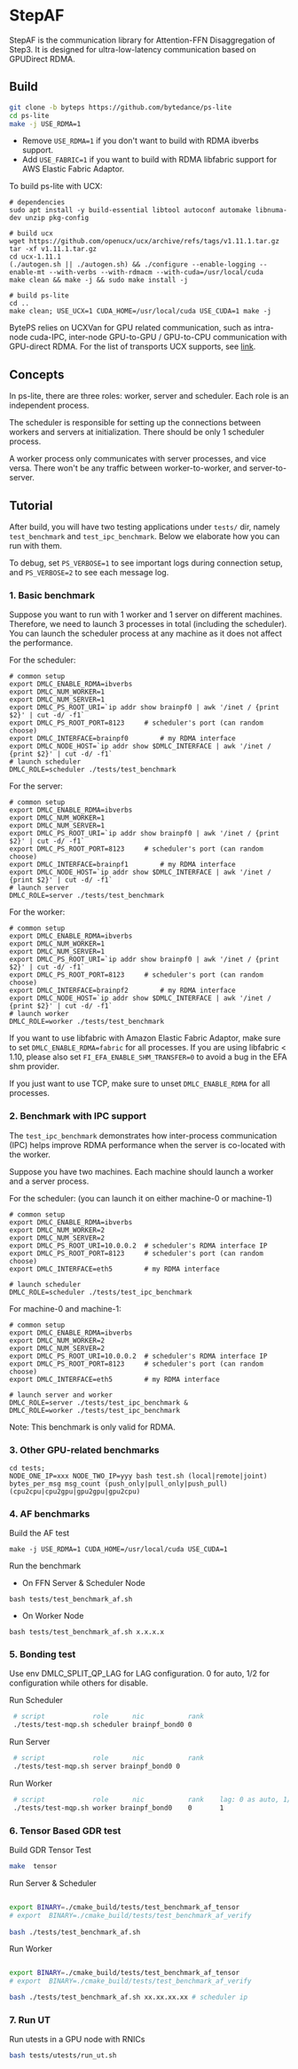 # StepAF

StepAF is the communication library for Attention-FFN Disaggregation of Step3.
It is designed for ultra-low-latency communication based on GPUDirect RDMA.

## Build

```bash
git clone -b byteps https://github.com/bytedance/ps-lite
cd ps-lite 
make -j USE_RDMA=1
```

- Remove `USE_RDMA=1` if you don't want to build with RDMA ibverbs support.
- Add `USE_FABRIC=1` if you want to build with RDMA libfabric support for AWS Elastic Fabric Adaptor.

To build ps-lite with UCX:
```
# dependencies
sudo apt install -y build-essential libtool autoconf automake libnuma-dev unzip pkg-config

# build ucx
wget https://github.com/openucx/ucx/archive/refs/tags/v1.11.1.tar.gz
tar -xf v1.11.1.tar.gz
cd ucx-1.11.1
(./autogen.sh || ./autogen.sh) && ./configure --enable-logging --enable-mt --with-verbs --with-rdmacm --with-cuda=/usr/local/cuda
make clean && make -j && sudo make install -j

# build ps-lite
cd ..
make clean; USE_UCX=1 CUDA_HOME=/usr/local/cuda USE_CUDA=1 make -j
```

BytePS relies on UCXVan for GPU related communication, such as intra-node cuda-IPC, inter-node GPU-to-GPU / GPU-to-CPU communication with GPU-direct RDMA.
For the list of transports UCX supports, see [link](https://openucx.readthedocs.io/en/master/faq.html?highlight=UCX_TLS#list-of-main-transports-and-aliases).


## Concepts

In ps-lite, there are three roles: worker, server and scheduler. Each role is an independent process.

The scheduler is responsible for setting up the connections between workers and servers at initialization. There should be only 1 scheduler process.

A worker process only communicates with server processes, and vice versa. There won't be any traffic between worker-to-worker, and server-to-server.


## Tutorial

After build, you will have two testing applications under `tests/` dir, namely `test_benchmark` and `test_ipc_benchmark`. 
Below we elaborate how you can run with them. 

To debug, set `PS_VERBOSE=1` to see important logs during connection setup, and `PS_VERBOSE=2` to see each message log.

### 1. Basic benchmark

Suppose you want to run with 1 worker and 1 server on different machines. Therefore, we need to launch 3 processes in total (including the scheduler). You can launch the scheduler process at any machine as it does not affect the performance.

For the scheduler:

```
# common setup
export DMLC_ENABLE_RDMA=ibverbs
export DMLC_NUM_WORKER=1
export DMLC_NUM_SERVER=1 
export DMLC_PS_ROOT_URI=`ip addr show brainpf0 | awk '/inet / {print $2}' | cut -d/ -f1`
export DMLC_PS_ROOT_PORT=8123     # scheduler's port (can random choose)
export DMLC_INTERFACE=brainpf0        # my RDMA interface 
export DMLC_NODE_HOST=`ip addr show $DMLC_INTERFACE | awk '/inet / {print $2}' | cut -d/ -f1`
# launch scheduler
DMLC_ROLE=scheduler ./tests/test_benchmark
```


For the server:
```
# common setup
export DMLC_ENABLE_RDMA=ibverbs
export DMLC_NUM_WORKER=1
export DMLC_NUM_SERVER=1 
export DMLC_PS_ROOT_URI=`ip addr show brainpf0 | awk '/inet / {print $2}' | cut -d/ -f1`
export DMLC_PS_ROOT_PORT=8123     # scheduler's port (can random choose)
export DMLC_INTERFACE=brainpf1        # my RDMA interface 
export DMLC_NODE_HOST=`ip addr show $DMLC_INTERFACE | awk '/inet / {print $2}' | cut -d/ -f1`
# launch server
DMLC_ROLE=server ./tests/test_benchmark
```

For the worker:
```
# common setup
export DMLC_ENABLE_RDMA=ibverbs
export DMLC_NUM_WORKER=1
export DMLC_NUM_SERVER=1 
export DMLC_PS_ROOT_URI=`ip addr show brainpf0 | awk '/inet / {print $2}' | cut -d/ -f1`
export DMLC_PS_ROOT_PORT=8123     # scheduler's port (can random choose)
export DMLC_INTERFACE=brainpf2        # my RDMA interface 
export DMLC_NODE_HOST=`ip addr show $DMLC_INTERFACE | awk '/inet / {print $2}' | cut -d/ -f1`
# launch worker
DMLC_ROLE=worker ./tests/test_benchmark
```

If you want to use libfabric with Amazon Elastic Fabric Adaptor, make sure to set `DMLC_ENABLE_RDMA=fabric` for all processes. If you are
using libfabric < 1.10, please also set `FI_EFA_ENABLE_SHM_TRANSFER=0` to avoid a bug in the EFA shm provider.

If you just want to use TCP, make sure to unset `DMLC_ENABLE_RDMA` for all processes.

### 2. Benchmark with IPC support

The `test_ipc_benchmark` demonstrates how inter-process communication (IPC) helps improve RDMA performance when the server is co-located with the worker.

Suppose you have two machines. Each machine should launch a worker and a server process. 

For the scheduler: 
(you can launch it on either machine-0 or machine-1)
```
# common setup
export DMLC_ENABLE_RDMA=ibverbs
export DMLC_NUM_WORKER=2
export DMLC_NUM_SERVER=2 
export DMLC_PS_ROOT_URI=10.0.0.2  # scheduler's RDMA interface IP 
export DMLC_PS_ROOT_PORT=8123     # scheduler's port (can random choose)
export DMLC_INTERFACE=eth5        # my RDMA interface 

# launch scheduler
DMLC_ROLE=scheduler ./tests/test_ipc_benchmark
```

For machine-0 and machine-1:

```
# common setup
export DMLC_ENABLE_RDMA=ibverbs
export DMLC_NUM_WORKER=2
export DMLC_NUM_SERVER=2 
export DMLC_PS_ROOT_URI=10.0.0.2  # scheduler's RDMA interface IP 
export DMLC_PS_ROOT_PORT=8123     # scheduler's port (can random choose)
export DMLC_INTERFACE=eth5        # my RDMA interface 

# launch server and worker
DMLC_ROLE=server ./tests/test_ipc_benchmark &
DMLC_ROLE=worker ./tests/test_ipc_benchmark 
```

Note: This benchmark is only valid for RDMA. 

### 3. Other GPU-related benchmarks


```
cd tests;
NODE_ONE_IP=xxx NODE_TWO_IP=yyy bash test.sh (local|remote|joint) bytes_per_msg msg_count (push_only|pull_only|push_pull) (cpu2cpu|cpu2gpu|gpu2gpu|gpu2cpu)
```

### 4. AF benchmarks

Build the AF test
```
make -j USE_RDMA=1 CUDA_HOME=/usr/local/cuda USE_CUDA=1
```

Run the benchmark
- On FFN Server & Scheduler Node 
```
bash tests/test_benchmark_af.sh
```

- On Worker Node
```
bash tests/test_benchmark_af.sh x.x.x.x  
```

### 5. Bonding test

Use env DMLC_SPLIT_QP_LAG for LAG configuration. 0 for auto, 1/2 for configuration while others for disable.

Run Scheduler

```bash
 # script            role      nic           rank
 ./tests/test-mqp.sh scheduler brainpf_bond0 0
 ```

Run Server

```bash
 # script            role      nic           rank
 ./tests/test-mqp.sh server brainpf_bond0 0
 ```


Run Worker

```bash
 # script            role      nic           rank    lag: 0 as auto, 1/2 for config, other for disable
 ./tests/test-mqp.sh worker brainpf_bond0    0       1
 ```

### 6. Tensor Based GDR test

Build GDR Tensor Test
```bash
make  tensor
 ```

Run Server & Scheduler 
```bash

export BINARY=./cmake_build/tests/test_benchmark_af_tensor
# export  BINARY=./cmake_build/tests/test_benchmark_af_verify
 
bash ./tests/test_benchmark_af.sh 
 ```

Run Worker
```bash

export BINARY=./cmake_build/tests/test_benchmark_af_tensor
# export  BINARY=./cmake_build/tests/test_benchmark_af_verify

bash ./tests/test_benchmark_af.sh xx.xx.xx.xx # scheduler ip
 ```

### 7. Run UT

Run utests in a GPU node with RNICs
```bash
bash tests/utests/run_ut.sh
 ```
